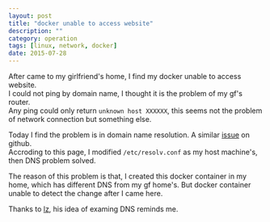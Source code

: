 ```yaml
---
layout: post
title: "docker unable to access website"
description: ""
category: operation
tags: [linux, network, docker]
date: 2015-07-28
---
```


After came to my girlfriend's home, I find my docker unable to access website.  
I could not ping by domain name, I thought it is the problem of my gf's router.  
Any ping could only return `unknown host XXXXXX`, this seems not the problem of network connection but something else.  

Today I find the problem is in domain name resolution.  A similar [issue](https://github.com/docker/docker/issues/541) on github.  
Accroding to this page, I modified `/etc/resolv.conf` as my host machine's, then DNS problem solved.  

The reason of this problem is that, I created this docker container in my home, which has different DNS from my gf home's.  But docker container unable to detect the change after I came here.  

Thanks to [lz](http://ilz.me), his idea of examing DNS reminds me.  
